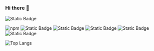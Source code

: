 ### Hi there 👋
![Static Badge](https://img.shields.io/badge/Ohad_Taizi--bleak)

![npm](https://img.shields.io/npm/v/react)
![Static Badge](https://img.shields.io/badge/React--green?logo=react&logoColor=61DBFB&labelColor=black)
![Static Badge](https://img.shields.io/badge/JavaScript--yellow?logo=JavaScript&logoColor=yellow&labelColor=black)
![Static Badge](https://img.shields.io/badge/Java--red?logo=Java&logoColor=red&labelColor=black)
![Static Badge](https://img.shields.io/badge/C%2B%2B--pink?logo=C%2B%2B&logoColor=pink&labelColor=black)
![Static Badge](https://img.shields.io/badge/C--gold?logo=C&logoColor=gold&labelColor=black)

![Top Langs](https://github-readme-stats.vercel.app/api/top-langs/?username=ohadtaizi&layout=compact)

<!--
**ohadtaizi/ohadtaizi** is a ✨ _special_ ✨ repository because its `README.md` (this file) appears on your GitHub profile.

Here are some ideas to get you started:

- 🔭 I’m currently working on ...
- 🌱 I’m currently learning ...
- 👯 I’m looking to collaborate on ...
- 🤔 I’m looking for help with ...
- 💬 Ask me about ...
- 📫 How to reach me: ...
- 😄 Pronouns: ...
- ⚡ Fun fact: ...
-->
